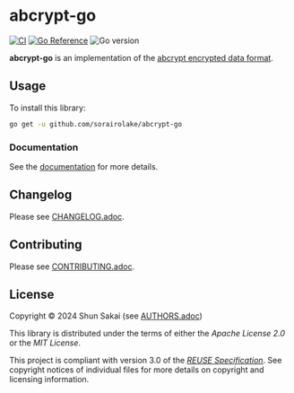 <!--
SPDX-FileCopyrightText: 2024 Shun Sakai

SPDX-License-Identifier: Apache-2.0 OR MIT
-->

# abcrypt-go

[![CI][ci-badge]][ci-url]
[![Go Reference][reference-badge]][reference-url]
![Go version][go-version-badge]

**abcrypt-go** is an implementation of the [abcrypt encrypted data format].

## Usage

To install this library:

```sh
go get -u github.com/sorairolake/abcrypt-go
```

### Documentation

See the [documentation][reference-url] for more details.

## Changelog

Please see [CHANGELOG.adoc].

## Contributing

Please see [CONTRIBUTING.adoc].

## License

Copyright &copy; 2024 Shun Sakai (see [AUTHORS.adoc])

This library is distributed under the terms of either the _Apache License 2.0_
or the _MIT License_.

This project is compliant with version 3.0 of the [_REUSE Specification_]. See
copyright notices of individual files for more details on copyright and
licensing information.

[ci-badge]: https://img.shields.io/github/actions/workflow/status/sorairolake/abcrypt-go/CI.yaml?branch=develop&label=CI&logo=github&style=for-the-badge
[ci-url]: https://github.com/sorairolake/abcrypt-go/actions?query=branch%3Adevelop+workflow%3ACI++
[reference-badge]: https://img.shields.io/badge/Go-Reference-steelblue?logo=go&style=for-the-badge
[reference-url]: https://pkg.go.dev/github.com/sorairolake/abcrypt-go
[go-version-badge]: https://img.shields.io/github/go-mod/go-version/sorairolake/abcrypt-go?logo=go&style=for-the-badge
[abcrypt encrypted data format]: https://sorairolake.github.io/abcrypt/book/format.html
[CHANGELOG.adoc]: CHANGELOG.adoc
[CONTRIBUTING.adoc]: CONTRIBUTING.adoc
[AUTHORS.adoc]: AUTHORS.adoc
[_REUSE Specification_]: https://reuse.software/spec/
